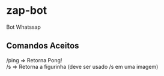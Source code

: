 # zap-bot
Bot Whatssap

<h2>Comandos Aceitos</h2>
/ping  => Retorna Pong! <br>
/s     => Retorna a figurinha (deve ser usado /s em uma imagem)
